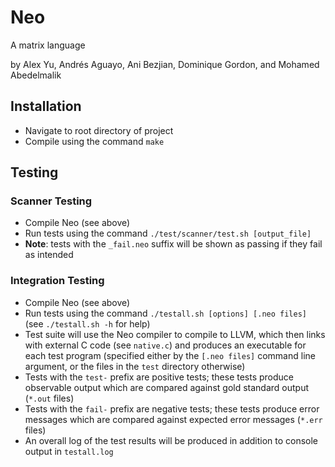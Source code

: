 # Neo

A matrix language

by Alex Yu, Andrés Aguayo, Ani Bezjian, Dominique Gordon, and Mohamed Abedelmalik

## Installation

- Navigate to root directory of project
- Compile using the command `make`

## Testing

### Scanner Testing

- Compile Neo (see above)
- Run tests using the command `./test/scanner/test.sh [output_file]`
- **Note**: tests with the `_fail.neo` suffix will be shown as passing if they fail as intended

### Integration Testing

- Compile Neo (see above)
- Run tests using the command `./testall.sh [options] [.neo files]` (see `./testall.sh -h` for help)
- Test suite will use the Neo compiler to compile to LLVM, which then links with external C code (see `native.c`) and produces an executable for each test program (specified either by the `[.neo files]` command line argument, or the files in the `test` directory otherwise)
- Tests with the `test-` prefix are positive tests; these tests produce observable output which are compared against gold standard output (`*.out` files)
- Tests with the `fail-` prefix are negative tests; these tests produce error messages which are compared against expected error messages (`*.err` files)
- An overall log of the test results will be produced in addition to console output in `testall.log`
